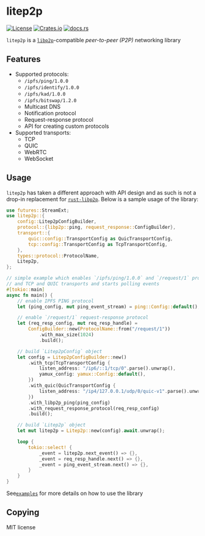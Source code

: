 # litep2p

[![License](https://img.shields.io/badge/License-MIT-blue.svg)](LICENSE) [![Crates.io](https://img.shields.io/crates/v/litep2p.svg)](https://crates.io/crates/litep2p) [![docs.rs](https://img.shields.io/docsrs/litep2p.svg)](https://docs.rs/litep2p/latest/litep2p/)

`litep2p` is a [`libp2p`](https://libp2p.io/)-compatible *peer-to-peer (P2P)* networking library

## Features

* Supported protocols:
  * `/ipfs/ping/1.0.0`
  * `/ipfs/identify/1.0.0`
  * `/ipfs/kad/1.0.0`
  * `/ipfs/bitswap/1.2.0`
  * Multicast DNS
  * Notification protocol
  * Request-response protocol
  * API for creating custom protocols 
* Supported transports:
  * TCP
  * QUIC
  * WebRTC
  * WebSocket

## Usage

`litep2p` has taken a different approach with API design and as such is not a drop-in replacement for [`rust-libp2p`](https://github.com/libp2p/rust-libp2p/). Below is a sample usage of the library:

```rust
use futures::StreamExt;
use litep2p::{
    config::Litep2pConfigBuilder,
    protocol::{libp2p::ping, request_response::ConfigBuilder},
    transport::{
        quic::config::TransportConfig as QuicTransportConfig,
        tcp::config::TransportConfig as TcpTransportConfig,
    },
    types::protocol::ProtocolName,
    Litep2p,
};

// simple example which enables `/ipfs/ping/1.0.0` and `/request/1` protocols
// and TCP and QUIC transports and starts polling events
#[tokio::main]
async fn main() {
    // enable IPFS PING protocol
    let (ping_config, mut ping_event_stream) = ping::Config::default();

    // enable `/request/1` request-response protocol
    let (req_resp_config, mut req_resp_handle) =
        ConfigBuilder::new(ProtocolName::from("/request/1"))
            .with_max_size(1024)
            .build();

    // build `Litep2pConfig` object
    let config = Litep2pConfigBuilder::new()
        .with_tcp(TcpTransportConfig {
            listen_address: "/ip6/::1/tcp/0".parse().unwrap(),
            yamux_config: yamux::Config::default(),
        })
        .with_quic(QuicTransportConfig {
            listen_address: "/ip4/127.0.0.1/udp/0/quic-v1".parse().unwrap(),
        })
        .with_libp2p_ping(ping_config)
        .with_request_response_protocol(req_resp_config)
        .build();

    // build `Litep2p` object
    let mut litep2p = Litep2p::new(config).await.unwrap();

    loop {
        tokio::select! {
            _event = litep2p.next_event() => {},
            _event = req_resp_handle.next() => {},
            _event = ping_event_stream.next() => {},
        }
    }
}
```

See[`examples`](https://github.com/altonen/litep2p/tree/master/examples) for more details on how to use the library

## Copying

MIT license